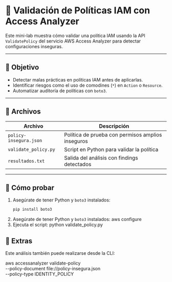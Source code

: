 # 🔐 Validación de Políticas IAM con Access Analyzer

Este mini-lab muestra cómo validar una política IAM usando la API `ValidatePolicy` del servicio AWS Access Analyzer para detectar configuraciones inseguras.

---

## 🎯 Objetivo

- Detectar malas prácticas en políticas IAM antes de aplicarlas.
- Identificar riesgos como el uso de comodines (`*`) en `Action` o `Resource`.
- Automatizar auditoría de políticas con `boto3`.

---

## 📁 Archivos

| Archivo               | Descripción                                      |
|------------------------|--------------------------------------------------|
| `policy-insegura.json` | Política de prueba con permisos amplios inseguros |
| `validate_policy.py`  | Script en Python para validar la política         |
| `resultados.txt`      | Salida del análisis con findings detectados       |

---

## 🧪 Cómo probar

1. Asegúrate de tener Python y `boto3` instalados:
   ```bash
   pip install boto3
2. Asegúrate de tener Python y `boto3` instalados:
    aws configure
3. Ejecuta el script:
    python validate_policy.py

## 📌 Extras
Este análisis también puede realizarse desde la CLI:
 
 aws accessanalyzer validate-policy \
  --policy-document file://policy-insegura.json \
  --policy-type IDENTITY_POLICY



